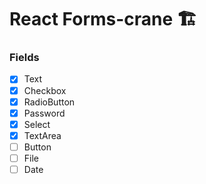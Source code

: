 # React Forms-crane 🏗️

### Fields

- [x] Text
- [x] Checkbox
- [x] RadioButton
- [x] Password
- [x] Select
- [x] TextArea
- [ ] Button
- [ ] File
- [ ] Date
